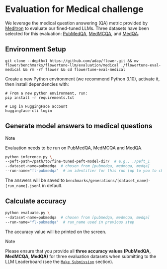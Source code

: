 # Evaluation for Medical challenge

We leverage the medical question answering (QA) metric provided by [Meditron](https://github.com/epfLLM/meditron) to evaluate our fined-tuned LLMs.
Three datasets have been selected for this evaluation: [PubMedQA](https://huggingface.co/datasets/bigbio/pubmed_qa), [MedMCQA](https://huggingface.co/datasets/medmcqa), and [MedQA](https://huggingface.co/datasets/bigbio/med_qa). 


## Environment Setup

```shell
git clone --depth=1 https://github.com/adap/flower.git && mv flower/benchmarks/flowertune-llm/evaluation/medical ./flowertune-eval-medical && rm -rf flower && cd flowertune-eval-medical
```

Create a new Python environment (we recommend Python 3.10), activate it, then install dependencies with:

```shell
# From a new python environment, run:
pip install -r requirements.txt

# Log in HuggingFace account
huggingface-cli login
```

## Generate model answers to medical questions

> [!NOTE]
> Evaluation needs to be run on PubMedQA, MedMCQA and MedQA.

```bash
python inference.py \
--peft-path=/path/to/fine-tuned-peft-model-dir/  # e.g., ./peft_1
--dataset-name=pubmedqa  # chosen from [pubmedqa, medmcqa, medqa]
--run-name="fl-pubmedqa"  # an identifier for this run (up to you to choose) 
```
The answers will be saved to `benchmarks/generations/[dataset_name]-[run_name].jsonl` in default.


## Calculate accuracy

```bash
python evaluate.py \
--dataset-name=pubmedqa  # chosen from [pubmedqa, medmcqa, medqa]
--run-name="fl-pubmedqa"  # run_name used in previous step
```
The accuracy value will be printed on the screen.

> [!NOTE]
> Please ensure that you provide all **three accuracy values (PubMedQA, MedMCQA, MedQA)** for three evaluation datasets when submitting to the LLM Leaderboard (see the [`Make Submission`](https://github.com/adap/flower/tree/main/benchmarks/flowertune-llm/evaluation#make-submission-on-flowertune-llm-leaderboard) section).
